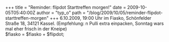 +++
title = "Reminder: flipdot Starttreffen morgen!"
date = 2009-10-05T05:40:00Z
author = "typ_o"
path = "/blog/2009/10/05/reminder-flipdot-starttreffen-morgen"
+++
6.10.2009, 19:00 Uhr im Fiasko, Schönfelder Straße 18, 34121 Kassel.
(Empfehlung: n Pulli extra einpacken, Sonntag wars mal eher frisch in
der Kneipe)  
$fiasko = $fiasko + $flipdot;
